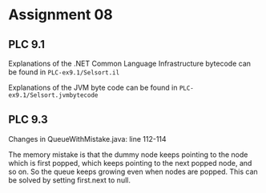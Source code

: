 # Assignment 08

## PLC 9.1
Explanations of the .NET Common Language Infrastructure bytecode can be found in `PLC-ex9.1/Selsort.il`

Explanations of the JVM byte code can be found in `PLC-ex9.1/Selsort.jvmbytecode`

## PLC 9.3
Changes in QueueWithMistake.java: line 112-114

The memory mistake is that the dummy node keeps pointing to the node which is first popped, which keeps pointing to
the next popped node, and so on. So the queue keeps growing even when nodes are popped. This can be solved by setting
first.next to null.
